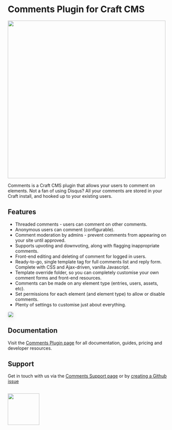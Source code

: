 # Comments Plugin for Craft CMS

<img width="500" src="https://verbb.io/uploads/plugins/comments/comments-social-card.png?v=1">

Comments is a Craft CMS plugin that allows your users to comment on elements. Not a fan of using Disqus? All your comments are stored in your Craft install, and hooked up to your existing users.

## Features

- Threaded comments - users can comment on other comments.
- Anonymous users can comment (configurable).
- Comment moderation by admins - prevent comments from appearing on your site until approved.
- Supports upvoting and downvoting, along with flagging inappropriate comments.
- Front-end editing and deleting of comment for logged in users.
- Ready-to-go, single template tag for full comments list and reply form. Complete with CSS and Ajax-driven, vanilla Javascript.
- Template override folder, so you can completely customise your own comment forms and front-end resources.
- Comments can be made on any element type (entries, users, assets, etc).
- Set permissions for each element (and element type) to allow or disable comments.
- Plenty of settings to customise just about everything.

<img src="https://verbb.io/uploads/plugins/comments/comments-overview.png" style="box-shadow: 0 4px 16px rgba(0,0,0,0.08); border-radius: 4px; border: 1px solid rgba(0,0,0,0.12);">

## Documentation

Visit the [Comments Plugin page](https://verbb.io/craft-plugins/comments) for all documentation, guides, pricing and developer resources.

## Support

Get in touch with us via the [Comments Support page](https://verbb.io/craft-plugins/comments/support) or by [creating a Github issue](https://github.com/verbb/comments/issues)

<h2></h2>

<a href="https://verbb.io" target="_blank">
  <img width="100" src="https://verbb.io/assets/img/verbb-pill.svg">
</a>



